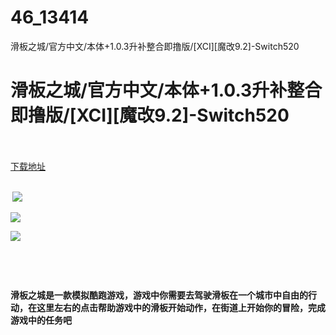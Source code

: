# 46_13414
滑板之城/官方中文/本体+1.0.3升补整合即撸版/[XCI][魔改9.2]-Switch520
# 滑板之城/官方中文/本体+1.0.3升补整合即撸版/[XCI][魔改9.2]-Switch520
 <br/></br>
[下载地址](https://www.switch520.cc/article/13414 "下载地址")
<br/></br>

<p><strong>&nbsp;<img src="https://www.switch520.cc/muke_img/upload_art_editor_20210506-1_35a53d57441aa2a91714b9512317dfa8.jpg"> </strong></p>
<p><strong><img src="https://www.switch520.cc/muke_img/upload_art_editor_20210506-1_780a68e6e54e29db80e5221858759988.jpg"></strong></p>
<p><strong><img src="https://www.switch520.cc/muke_img/upload_art_editor_20210506-1_78d361baa0c500f65c84c8b1af2e16c3.jpg"></strong></p>
<p><strong>&nbsp;</strong></p>
<p>&nbsp;</p>
<p><strong>滑板之城是一款模拟酷跑游戏，游戏中你需要去驾驶滑板在一个城市中自由的行动，在这里左右的点击帮助游戏中的滑板开始动作，在街道上开始你的冒险，完成游戏中的任务吧</strong></p>
<p>&nbsp;</p>
